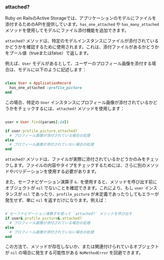 ### attached?

Ruby on RailsのActive Storageでは、アプリケーションのモデルにファイルを添付するためのAPIを提供しています。`has_one_attached` や `has_many_attached` メソッドを使用してモデルにファイル添付機能を追加できます。

`attached?` メソッドは、特定のモデルインスタンスにファイルが添付されているかどうかを確認するために使用されます。これは、添付ファイルがあるかどうかをブール値（trueまたはfalse）で返します。

例えば、`User` モデルがあるとして、ユーザーのプロフィール画像を添付する場合は、モデルに以下のように記述します：

```ruby

class User < ApplicationRecord
  has_one_attached :profile_picture
end

```

この場合、特定の `User` インスタンスにプロフィール画像が添付されているかどうかをチェックするには、`attached?` メソッドを使用します：

```ruby

user = User.find(params[:id])

if user.profile_picture.attached?
  # プロフィール画像が添付されている場合の処理
else
  # プロフィール画像が添付されていない場合の処理
end

```

`attached?` メソッドは、ファイルが実際に添付されているかどうかのみをチェックします。ファイルの内容やタイプをチェックするためには、さらに別のメソッドやバリデーションを使用する必要があります。

また、セーフナビゲーション演算子 `&.` を使用すると、メソッドを呼び出す前にオブジェクトが `nil` でないことを確認できます。これにより、もし `user` インスタンスが `nil` であったり、`profile_picture` が未定義であったりしてもエラーが発生せず、単に `nil` を返すだけになります。例えば：

```ruby

# セーフナビゲーション演算子を使って `attached?` メソッドを呼び出す
if user&.profile_picture&.attached?
  # プロフィール画像が添付されている場合の処理
else
  # プロフィール画像が添付されていない場合の処理
end

```

この方法で、メソッドが存在しないか、または関連付けられているオブジェクトが `nil` の場合に発生する可能性がある `NoMethodError` を回避できます。